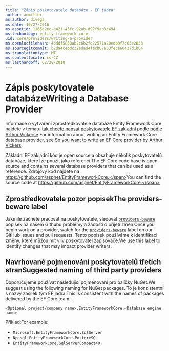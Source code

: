 ```yaml
---
title: "Zápis poskytovatele databáze - EF jádra"
author: anmiller
ms.author: divega
ms.date: 10/27/2016
ms.assetid: 1165e2ec-e421-43fc-92ab-d92f9ab3c494
ms.technology: entity-framework-core
uid: core/providers/writing-a-provider
ms.openlocfilehash: 4bddf5858ab2c6b2fd22571a20edb3f7c85e2853
ms.sourcegitcommit: b2d94cebdc32edad4fecb07e53fece66437d1b04
ms.translationtype: MT
ms.contentlocale: cs-CZ
ms.lasthandoff: 02/28/2018
---
```

# <a name="writing-a-database-provider"></a><span data-ttu-id="53ca4-102">Zápis poskytovatele databáze</span><span class="sxs-lookup"><span data-stu-id="53ca4-102">Writing a Database Provider</span></span>

<span data-ttu-id="53ca4-103">Informace o vytváření zprostředkovatele databáze Entity Framework Core najdete v tématu [tak chcete napsat poskytovatele EF základní](https://blog.oneunicorn.com/2016/11/11/so-you-want-to-write-an-ef-core-provider/) podle [podle Arthur Vickerse](https://github.com/ajcvickers).</span><span class="sxs-lookup"><span data-stu-id="53ca4-103">For information about writing an Entity Framework Core database provider, see [So you want to write an EF Core provider](https://blog.oneunicorn.com/2016/11/11/so-you-want-to-write-an-ef-core-provider/) by [Arthur Vickers](https://github.com/ajcvickers).</span></span>

<span data-ttu-id="53ca4-104">Základní EF základní kód je open source a obsahuje několik poskytovatelů databáze, které lze použít jako referenci.</span><span class="sxs-lookup"><span data-stu-id="53ca4-104">The EF Core code base is open source and contains several database providers that can be used as a reference.</span></span> <span data-ttu-id="53ca4-105">Zdrojový kód najdete na https://github.com/aspnet/EntityFrameworkCore.</span><span class="sxs-lookup"><span data-stu-id="53ca4-105">You can find the source code at https://github.com/aspnet/EntityFrameworkCore.</span></span>

## <a name="the-providers-beware-label"></a><span data-ttu-id="53ca4-106">Zprostředkovatele pozor popisek</span><span class="sxs-lookup"><span data-stu-id="53ca4-106">The providers-beware label</span></span>

<span data-ttu-id="53ca4-107">Jakmile začnete pracovat na poskytovatele, sledovat [ `providers-beware` ](https://github.com/aspnet/EntityFrameworkCore/labels/providers-beware) popisek na našem Githubu problémy a žádosti o přijetí změn.</span><span class="sxs-lookup"><span data-stu-id="53ca4-107">Once you begin work on a provider, watch for the [`providers-beware`](https://github.com/aspnet/EntityFrameworkCore/labels/providers-beware) label on our GitHub issues and pull requests.</span></span> <span data-ttu-id="53ca4-108">Tento popisek používáme k identifikaci změny, které můžou mít vliv poskytovatel zapisovače.</span><span class="sxs-lookup"><span data-stu-id="53ca4-108">We use this label to identify changes that may impact provider writers.</span></span>

## <a name="suggested-naming-of-third-party-providers"></a><span data-ttu-id="53ca4-109">Navrhované pojmenování poskytovatelů třetích stran</span><span class="sxs-lookup"><span data-stu-id="53ca4-109">Suggested naming of third party providers</span></span>

<span data-ttu-id="53ca4-110">Doporučujeme používat následující pojmenování pro balíčky NuGet.</span><span class="sxs-lookup"><span data-stu-id="53ca4-110">We suggest using the following naming for NuGet packages.</span></span> <span data-ttu-id="53ca4-111">To je konzistentní s názvy zásilek tým EF jádra.</span><span class="sxs-lookup"><span data-stu-id="53ca4-111">This is consistent with the names of packages delivered by the EF Core team.</span></span>

`<Optional project/company name>.EntityFrameworkCore.<Database engine name>`

<span data-ttu-id="53ca4-112">Příklad:</span><span class="sxs-lookup"><span data-stu-id="53ca4-112">For example:</span></span>
* `Microsoft.EntityFrameworkCore.SqlServer`
* `Npgsql.EntityFrameworkCore.PostgreSQL`
* `EntityFrameworkCore.SqlServerCompact40`
